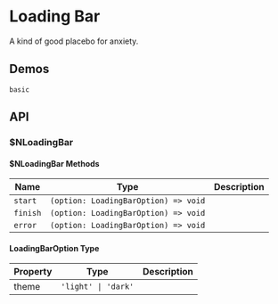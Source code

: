 # Loading Bar
A kind of good placebo for anxiety.
## Demos
```demo
basic
```
## API
### $NLoadingBar
#### $NLoadingBar Methods
|Name|Type|Description|
|-|-|-|
|`start`|`(option: LoadingBarOption) => void`||
|`finish`|`(option: LoadingBarOption) => void`||
|`error`|`(option: LoadingBarOption) => void`||

#### LoadingBarOption Type
|Property|Type|Description|
|-|-|-|
|theme|`'light' \| 'dark'`||